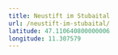 ```yaml
---
title: Neustift im Stubaital
url: /neustift-im-stubaital/
latitude: 47.110640800000006
longitude: 11.307579
---
```

